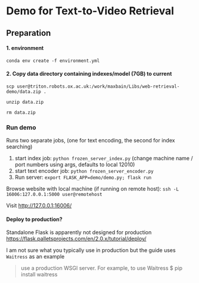 # Demo for Text-to-Video Retrieval

## Preparation

#### 1. environment

    conda env create -f environment.yml

#### 2. Copy data directory containing indexes/model (7GB) to current 
    scp user@triton.robots.ox.ac.uk:/work/maxbain/Libs/web-retrieval-demo/data.zip .
    
    unzip data.zip
    
    rm data.zip

### Run demo

Runs two separate jobs, (one for text encoding, the second for index searching)
1. start index job: `python frozen_server_index.py` (change machine name / port numbers using args, defaults to local 12010)
2. start text encoder job: `python frozen_server_encoder.py`
3. Run server: `export FLASK_APP=demo/demo.py; flask run`

Browse website with local machine (if running on remote host):
`ssh -L 16006:127.0.0.1:5000 user@remotehost`

Visit http://127.0.0.1:16006/


#### Deploy to production?

Standalone Flask is apparently not designed for production https://flask.palletsprojects.com/en/2.0.x/tutorial/deploy/

I am not sure what you typically use in production but the guide uses `Waitress` as an example
>use a production WSGI server. For example, to use Waitress
>$ pip install waitress





